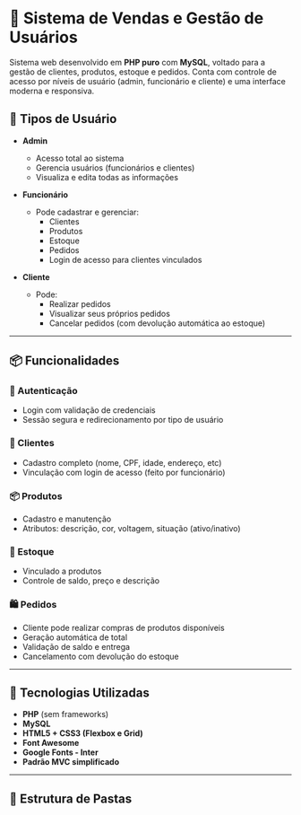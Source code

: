 # 🛒 Sistema de Vendas e Gestão de Usuários

Sistema web desenvolvido em **PHP puro** com **MySQL**, voltado para a gestão de clientes, produtos, estoque e pedidos. Conta com controle de acesso por níveis de usuário (admin, funcionário e cliente) e uma interface moderna e responsiva.

## 👥 Tipos de Usuário

- **Admin**
  - Acesso total ao sistema
  - Gerencia usuários (funcionários e clientes)
  - Visualiza e edita todas as informações

- **Funcionário**
  - Pode cadastrar e gerenciar:
    - Clientes
    - Produtos
    - Estoque
    - Pedidos
    - Login de acesso para clientes vinculados

- **Cliente**
  - Pode:
    - Realizar pedidos
    - Visualizar seus próprios pedidos
    - Cancelar pedidos (com devolução automática ao estoque)

---

## 📦 Funcionalidades

### 🔐 Autenticação
- Login com validação de credenciais
- Sessão segura e redirecionamento por tipo de usuário

### 👤 Clientes
- Cadastro completo (nome, CPF, idade, endereço, etc)
- Vinculação com login de acesso (feito por funcionário)

### 📦 Produtos
- Cadastro e manutenção
- Atributos: descrição, cor, voltagem, situação (ativo/inativo)

### 🏪 Estoque
- Vinculado a produtos
- Controle de saldo, preço e descrição

### 🛍️ Pedidos
- Cliente pode realizar compras de produtos disponíveis
- Geração automática de total
- Validação de saldo e entrega
- Cancelamento com devolução do estoque

---

## 🧱 Tecnologias Utilizadas

- **PHP** (sem frameworks)
- **MySQL**
- **HTML5 + CSS3 (Flexbox e Grid)**
- **Font Awesome**
- **Google Fonts - Inter**
- **Padrão MVC simplificado**

---

## 📁 Estrutura de Pastas

